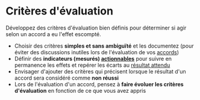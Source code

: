 # Critères d'évaluation

<summary>
Développez des critères d'évaluation bien définis pour déterminer si agir selon un accord a eu l'effet escompté.
</summary>

- Choisir des critères **simples et sans ambiguïté** et les documentez (pour éviter des discussions inutiles lors de l'évaluation de vos [accords](glossary:agreement))
- Définir des **indicateurs (mesurés) [actionnables](glossary:metric)** pour suivre en permanence les effets et repérer les écarts au [résultat attendu](glossary:intended-outcome)
- Envisager d'ajouter des critères qui précisent lorsque le résultat d'un accord sera considéré comme **non réussi**
- Lors de l'évaluation d'un accord, pensez à **faire évoluer les critères d'évaluation** en fonction de ce que vous avez appris